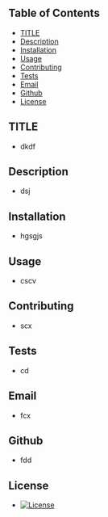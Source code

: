 

## Table of Contents
- [TITLE](#TITLE)
- [Description](#Description)
- [Installation](#Installation)
- [Usage](#Usage)
- [Contributing](#Contributing)
- [Tests](#Tests)
- [Email](#Email)
- [Github](#Github)
- [License](#License)

  
## TITLE
- dkdf

## Description
- dsj

## Installation
- hgsgjs

## Usage
- cscv

## Contributing
- scx

## Tests
- cd

## Email
- fcx

## Github
- fdd

## License 
- [![License](https://img.shields.io/badge/License-Apache_2.0-blue.svg)](https://opensource.org/licenses/Apache-2.0)
    
